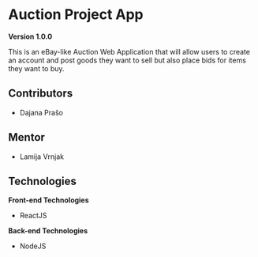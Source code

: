 # Auction Project App

**Version 1.0.0**

This is an eBay-like Auction Web Application that will allow users to create an account and post goods they want to sell but also place bids for items they want to buy.

## Contributors

- Dajana Prašo

## Mentor

- Lamija Vrnjak 

## Technologies
**Front-end Technologies**

- ReactJS

**Back-end Technologies**

- NodeJS
